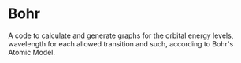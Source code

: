 # Bohr
A code to calculate and generate graphs for the orbital energy levels, wavelength for each allowed transition and such, according to Bohr's Atomic Model.
